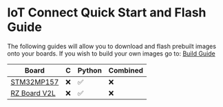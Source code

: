# IoT Connect Quick Start and Flash Guide

The following guides will allow you to download and flash prebuilt images onto your boards. If you wish to build your own images go to: [Build Guide](../build/README.md)

| Board                           | C  | Python | Combined |
|---------------------------------|----|--------|----------|
| [STM32MP157](./stm32mp157.md)   | ❌ | ✅     | ❌       |
| [RZ Board V2L](./rzboardv2l.md) | ❌ | ✅     | ❌       |